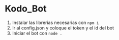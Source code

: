 # Kodo_Bot
1) Instalar las librerias necesarias con `npm i`
2) Ir al config.json y coloque el token y el id del bot
3) Iniciar el bot con `node .`
